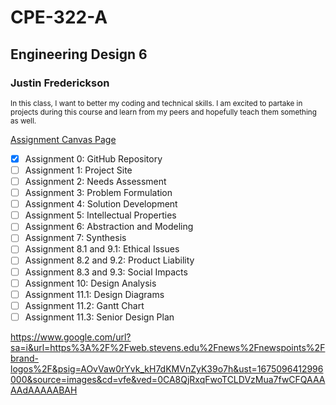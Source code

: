 
# CPE-322-A
## Engineering Design 6
### Justin Frederickson

<sub>In this class, I want to better my coding and technical skills. I am excited to partake in projects during this course and learn from my peers and hopefully teach them something as well.</sub>

[Assignment Canvas Page](https://sit.instructure.com/courses/64902/assignments)
- [x] Assignment 0: GitHub Repository 
- [ ] Assignment 1: Project Site
- [ ] Assignment 2: Needs Assessment
- [ ] Assignment 3: Problem Formulation
- [ ] Assignment 4: Solution Development
- [ ] Assignment 5: Intellectual Properties
- [ ] Assignment 6: Abstraction and Modeling
- [ ] Assignment 7: Synthesis
- [ ] Assignment 8.1 and 9.1: Ethical Issues
- [ ] Assignment 8.2 and 9.2: Product Liability
- [ ] Assignment 8.3 and 9.3: Social Impacts
- [ ] Assignment 10: Design Analysis
- [ ] Assignment 11.1: Design Diagrams
- [ ] Assignment 11.2: Gantt Chart
- [ ] Assignment 11.3: Senior Design Plan

https://www.google.com/url?sa=i&url=https%3A%2F%2Fweb.stevens.edu%2Fnews%2Fnewspoints%2Fbrand-logos%2F&psig=AOvVaw0rYvk_kH7dKMVnZyK39o7h&ust=1675096412996000&source=images&cd=vfe&ved=0CA8QjRxqFwoTCLDVzMua7fwCFQAAAAAdAAAAABAH
